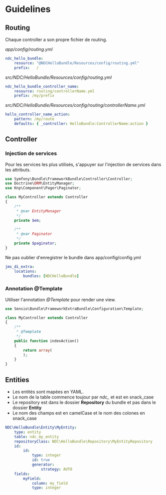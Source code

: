 # Guidelines

## Routing

Chaque controller a son propre fichier de routing.

*app/config/routing.yml*
```YAML
ndc_hello_bundle:
    resource: "@NDCHelloBundle/Resources/config/routing.yml"
    prefix:   /
```

*src/NDC/HelloBundle/Resources/config/routing.yml*
```YAML
ndc_hello_bundle_controller_name:
    resource: routing/controllerName.yml
    prefix: /my/prefix
```

*src/NDC/HelloBundle/Resources/config/routing/controllerName.yml*
```YAML
hello_controller_name_action:
    pattern: /my/route
    defaults: { _controller: HelloBundle:ControllerName:action }
```

## Controller

### Injection de services

Pour les services les plus utilisés, s'appuyer sur l'injection de services dans les attributs.

```PHP
use Symfony\Bundle\FrameworkBundle\Controller\Controller;
use Doctrine\ORM\EntityManager;
use Knp\Component\Pager\Paginator;

class MyController extends Controller
{
    /**
     * @var EntityManager
     */
    private $em;

    /**
     * @var Paginator
     */
    private $paginator;
}
```

Ne pas oublier d'enregistrer le bundle dans app/config/config.yml
```YAML
jms_di_extra:
    locations:
        bundles: [NDCHelloBundle]
```

### Annotation @Template

Utiliser l'annotation *@Template* pour render une view.

```PHP
use Sensio\Bundle\FrameworkExtraBundle\Configuration\Template;

class MyController extends Controller
{
    /**
     * @Template
     */
    public function indexAction()
    {
        return array(
        );
    }
}
```

## Entities

* Les entités sont mapées en YAML.
* Le nom de la table commence toujour par *ndc_* et est en snack_case
* Le repository est dans le dossier **Repository** du bundle et pas dans le dossier **Entity**
* Le nom des champs est en camelCase et le nom des colones en snack_case

```YAML
NDC\HelloBundle\Entity\MyEntity:
    type: entity
    table: ndc_my_entity
    repositoryClass: NDC\HelloBundle\Repository\MyEntityRepository
    id:
        id:
            type: integer
            id: true
            generator:
                strategy: AUTO
    fields:
        myField:
            column: my_field
            type: integer
```